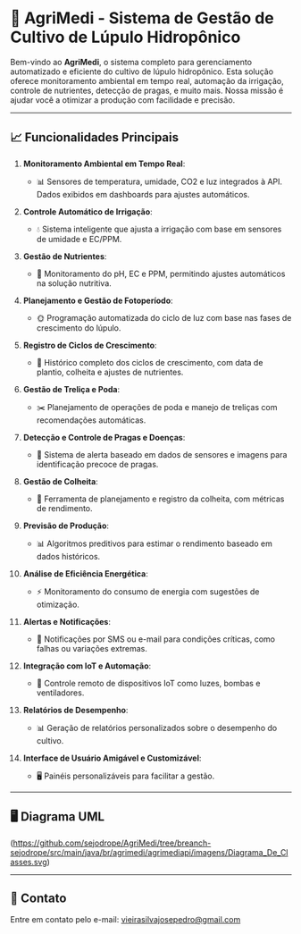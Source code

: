 
# 🌿 **AgriMedi** - Sistema de Gestão de Cultivo de **Lúpulo Hidropônico**

Bem-vindo ao **AgriMedi**, o sistema completo para gerenciamento automatizado e eficiente do cultivo de lúpulo hidropônico. Esta solução oferece monitoramento ambiental em tempo real, automação da irrigação, controle de nutrientes, detecção de pragas, e muito mais. Nossa missão é ajudar você a otimizar a produção com facilidade e precisão.

---

## 📈 **Funcionalidades Principais**

1. **Monitoramento Ambiental em Tempo Real**:
   - 📊 Sensores de temperatura, umidade, CO2 e luz integrados à API. Dados exibidos em dashboards para ajustes automáticos.
   
2. **Controle Automático de Irrigação**:
   - 💧 Sistema inteligente que ajusta a irrigação com base em sensores de umidade e EC/PPM.

3. **Gestão de Nutrientes**:
   - 🧪 Monitoramento do pH, EC e PPM, permitindo ajustes automáticos na solução nutritiva.

4. **Planejamento e Gestão de Fotoperíodo**:
   - 🌞 Programação automatizada do ciclo de luz com base nas fases de crescimento do lúpulo.

5. **Registro de Ciclos de Crescimento**:
   - 📅 Histórico completo dos ciclos de crescimento, com data de plantio, colheita e ajustes de nutrientes.

6. **Gestão de Treliça e Poda**:
   - ✂️ Planejamento de operações de poda e manejo de treliças com recomendações automáticas.

7. **Detecção e Controle de Pragas e Doenças**:
   - 🐛 Sistema de alerta baseado em dados de sensores e imagens para identificação precoce de pragas.

8. **Gestão de Colheita**:
   - 🌿 Ferramenta de planejamento e registro da colheita, com métricas de rendimento.

9. **Previsão de Produção**:
   - 📊 Algoritmos preditivos para estimar o rendimento baseado em dados históricos.

10. **Análise de Eficiência Energética**:
    - ⚡ Monitoramento do consumo de energia com sugestões de otimização.

11. **Alertas e Notificações**:
    - 📲 Notificações por SMS ou e-mail para condições críticas, como falhas ou variações extremas.

12. **Integração com IoT e Automação**:
    - 🤖 Controle remoto de dispositivos IoT como luzes, bombas e ventiladores.

13. **Relatórios de Desempenho**:
    - 📊 Geração de relatórios personalizados sobre o desempenho do cultivo.

14. **Interface de Usuário Amigável e Customizável**:
    - 🖥️ Painéis personalizáveis para facilitar a gestão.

---

## 🖥️ **Diagrama UML**

(https://github.com/sejodrope/AgriMedi/tree/breanch-sejodrope/src/main/java/br/agrimedi/agrimediapi/imagens/Diagrama_De_Classes.svg)

---

## 📧 **Contato**

Entre em contato pelo e-mail: [vieirasilvajosepedro@gmail.com](mailto:vieirasilvajosepedro@gmail.com)


